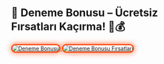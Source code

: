 <h1>🎯 Deneme Bonusu – Ücretsiz Fırsatları Kaçırma! 🎁💰</h1>

<a href="https://heylink.me/bonusdunyasi/" title="Deneme Bonusu">
  <img src="https://i.ibb.co/YjtLwQ8/cats.jpg" alt="Deneme Bonusu" style="max-width: 100%; border: 3px solid #ff4500; border-radius: 15px; box-shadow: 0px 0px 15px rgba(255, 69, 0, 0.8);">
</a>

<a href="https://heylink.me/bonusdunyasi/" title="Deneme Bonusu Fırsatları">
  <img src="https://i.ibb.co/VHdrjnQ/df.jpg" alt="Deneme Bonusu Fırsatları" style="max-width: 100%; border: 3px solid #ff4500; border-radius: 15px; box-shadow: 0px 0px 15px rgba(255, 69, 0, 0.8);">
</a>

<meta name="description" content="Deneme bonusu ile ücretsiz bahis ve casino fırsatlarını yakalayın! Risksiz oyun deneyimi ve özel kampanyalar burada!">
